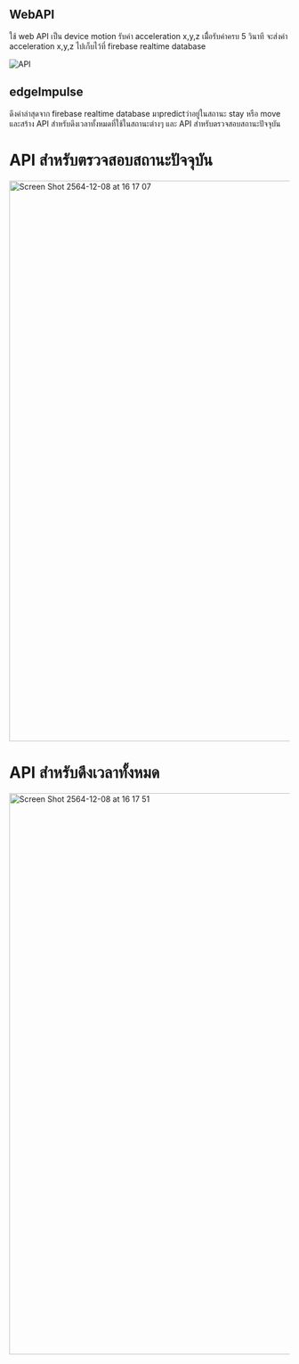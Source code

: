 ## WebAPI

ใช้ web API เป็น device motion รับค่า acceleration x,y,z เมื่ิอรับค่าครบ 5 วินาที จะส่งค่า acceleration x,y,z ไปเก็บไว้ที่ firebase realtime database 

![API](https://user-images.githubusercontent.com/61156321/145181054-b98b98de-7563-4b57-b8e9-bfb4c767022f.jpg)


## edgeImpulse

ดึงค่าล่าสุดจาก firebase realtime database มาpredictว่าอยู่ในสถานะ stay หรือ move และสร้าง API สำหรับดึงเวลาทั้งหมดที่ใช้ในสถานะต่างๆ และ API สำหรับตรวจสอบสถานะปัจจุบัน


# API สำหรับตรวจสอบสถานะปัจจุบัน

<img width="1007" alt="Screen Shot 2564-12-08 at 16 17 07" src="https://user-images.githubusercontent.com/61156321/145181998-d6edcb2d-b6fa-4d64-9740-247d4c6c5afb.png">

# API สำหรับดึงเวลาทั้งหมด

<img width="1008" alt="Screen Shot 2564-12-08 at 16 17 51" src="https://user-images.githubusercontent.com/61156321/145182134-7a9984a7-0008-4345-9bd3-4a2249d2c0e1.png">
